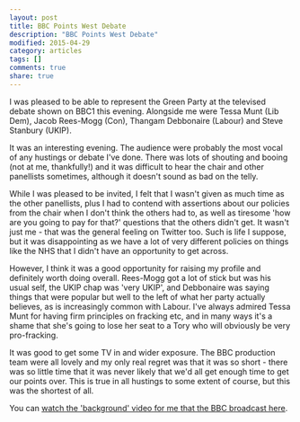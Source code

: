 ```yaml
---
layout: post
title: BBC Points West Debate
description: "BBC Points West Debate"
modified: 2015-04-29
category: articles
tags: []
comments: true
share: true
---
```


I was pleased to be able to represent the Green Party at the televised debate shown
on BBC1 this evening. Alongside me were Tessa Munt (Lib Dem), Jacob Rees-Mogg (Con),
Thangam Debbonaire (Labour) and Steve Stanbury (UKIP).

It was an interesting evening. The audience were probably the most vocal of any
hustings or debate I've done. There was lots of shouting and booing (not at me,
thankfully!) and it was difficult to hear the chair and other panellists sometimes,
although it doesn't sound as bad on the telly.

While I was pleased to be invited, I felt that I wasn't given as much time as
the other panellists, plus I had to contend with assertions about our policies from
the chair when I don't think the others had to, as well as tiresome 'how are you going
to pay for that?' questions that the others didn't get. It wasn't just me - that was
the general feeling on Twitter too. Such is life I suppose, but it was disappointing
as we have a lot of very different policies on things like the NHS that I didn't
have an opportunity to get across.

However, I think it was a good opportunity for raising my profile and definitely worth
doing overall. Rees-Mogg got a lot of stick but was his usual self, the UKIP chap was
'very UKIP', and Debbonaire was saying things that were popular but well to the left of
what her party actually believes, as is increasingly common with Labour. I've always
admired Tessa Munt for having firm principles on fracking etc, and in many ways it's a
shame that she's going to lose her seat to a Tory who will obviously be very
pro-fracking.

It was good to get some TV in and wider exposure. The BBC production team were all lovely
and my only real regret was that it was so short - there was so little time that it
was never likely that we'd all get enough time to get our points over. This is true in
all hustings to some extent of course, but this was the shortest of all.

You can <a href="https://www.facebook.com/pointswest/videos/804378129657332/?pnref=story">watch the
'background' video for me that the BBC broadcast here</a>.










